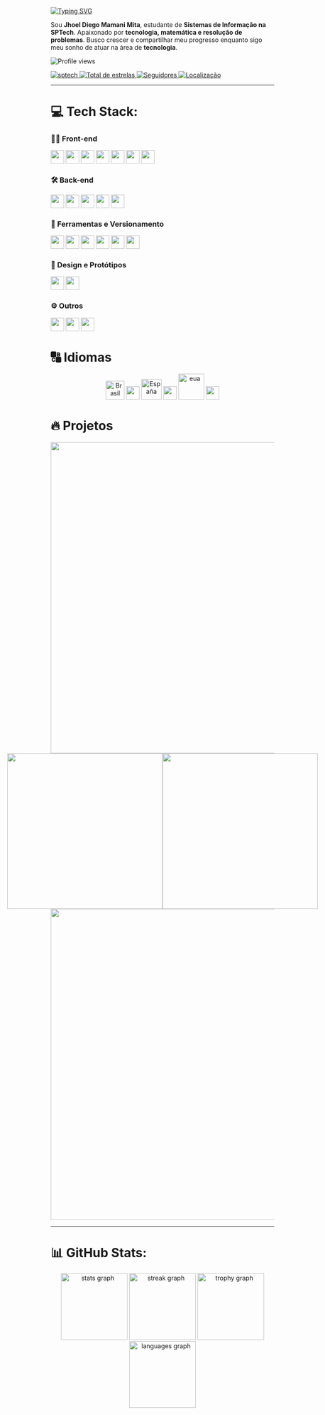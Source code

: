 [![Typing SVG](https://readme-typing-svg.herokuapp.com?font=Fira+Code&pause=1000&color=8200DB&width=435&lines=Ol%C3%A1+meu+nome+%C3%A9+Jhoel+Diego+;Desenvolvedor+Front+end+%E2%9D%8C;Desenvolvedor+Back+end+%E2%9D%8C;Desenvolvedor+Full+stack+%E2%9C%85)](https://git.io/typing-svg)

Sou **Jhoel Diego Mamani Mita**, estudante de **Sistemas de Informação na SPTech**. Apaixonado por **tecnologia, matemática e resolução de problemas**. Busco crescer e compartilhar meu progresso enquanto sigo meu sonho de atuar na área de **tecnologia**.

![Profile views](https://komarev.com/ghpvc/?username=JhoelDiego2&label=Profile%20views&color=8200db&style=flat)


<p align="left">
    <a href="mailto:jhoel.mita@sptech">
        <img 
            alt="sptech" 
            title="Link para enviar um email" 
            src="https://custom-icon-badges.demolab.com/badge/-jhoel.mita@sptech-red?style=for-the-badge&logo=mention&logoColor=white"
        />
    </a> 
    <a href="https://github.com/JhoelDiego2?tab=repositories&sort=stargazers">
        <img 
            alt="Total de estrelas" 
            title="Total de estrelas GitHub" 
            src="https://custom-icon-badges.demolab.com/github/stars/JhoelDiego2?color=55960c&style=for-the-badge&labelColor=488207&logo=star&label=estrelas"
        />
    </a>
    <a href="https://github.com/JhoelDiego2?tab=followers">
        <img 
            alt="Seguidores" 
            title="Me siga no GitHub" 
            src="https://custom-icon-badges.demolab.com/github/followers/JhoelDiego2?color=236ad3&labelColor=1155ba&style=for-the-badge&logo=github&label=Seguidores&logoColor=white"
        />
    </a>
     <a href="https://www.bing.com/maps?q=S%C3%A3o+Paulo&satid=id.sid%3Ac6cf2f6e-626c-4267-ae48-9e13ea74d2b9&FORM=KC2MAP&cp=-23.683231%7E-46.595678&lvl=10.7">
        <img 
           alt="Localização" 
            title="Localização São Paulo - BR" 
            src="https://custom-icon-badges.demolab.com/badge/S%C3%A3o%20Paulo-BR-green?style=for-the-badge&logo=location&logoColor=white"
        />
    </a>
</p>

---
# 💻 Tech Stack:

### 👨‍💻 Front-end
<div align="left">
  <img src="https://img.shields.io/badge/HTML5-E34F26?logo=html5&logoColor=white&style=for-the-badge" height="30" />
  <img src="https://img.shields.io/badge/CSS-1572B6?logo=css&logoColor=white&style=for-the-badge" height="30" />
  <img src="https://img.shields.io/badge/JavaScript-F7DF1E?logo=javascript&logoColor=black&style=for-the-badge" height="30" />
  <img src="https://img.shields.io/badge/TypeScript-3178C6?logo=typescript&logoColor=white&style=for-the-badge" height="30" />
  <img src="https://img.shields.io/badge/React-61DAFB?logo=react&logoColor=black&style=for-the-badge" height="30" />
  <img src="https://img.shields.io/badge/Tailwind CSS-06B6D4?logo=tailwindcss&logoColor=black&style=for-the-badge" height="30" />
  <img src="https://img.shields.io/badge/Bootstrap-7952B3?logo=bootstrap&logoColor=white&style=for-the-badge" height="30" />
</div>

### 🛠 Back-end
<div align="left">
  <img src="https://img.shields.io/badge/Node.js-339933?logo=nodedotjs&logoColor=white&style=for-the-badge" height="30" />
  <img src="https://img.shields.io/badge/npm-CB3837?logo=npm&logoColor=white&style=for-the-badge" height="30" />
  <img src="https://img.shields.io/badge/Java-007396?logo=java&logoColor=white&style=for-the-badge" height="30" />
  <img src="https://img.shields.io/badge/Python-3776AB?logo=python&logoColor=white&style=for-the-badge" height="30" />
  <img src="https://img.shields.io/badge/C++-00599C?logo=cplusplus&logoColor=white&style=for-the-badge" height="30" />
</div>

### 🧰 Ferramentas e Versionamento
<div align="left">
  <img src="https://img.shields.io/badge/Git-F05032?logo=git&logoColor=white&style=for-the-badge" height="30" />
  <img src="https://img.shields.io/badge/GitHub-181717?logo=github&logoColor=white&style=for-the-badge" height="30" />
  <img src="https://img.shields.io/badge/Visual Studio Code-007ACC?logo=visualstudiocode&logoColor=white&style=for-the-badge" height="30" />
  <img src="https://img.shields.io/badge/IntelliJ -000000?logo=intellijidea&logoColor=white&style=for-the-badge" height="30" />
  <img src="https://img.shields.io/badge/Vite-646CFF?logo=vite&logoColor=white&style=for-the-badge" height="30" />
  <img src="https://img.shields.io/badge/Vercel-000000?logo=vercel&logoColor=white&style=for-the-badge" height="30" />
</div>

### 🎨 Design e Protótipos
<div align="left">
  <img src="https://img.shields.io/badge/Figma-F24E1E?logo=figma&logoColor=white&style=for-the-badge" height="30" />
  <img src="https://img.shields.io/badge/Adobe Photoshop-31A8FF?logo=adobephotoshop&logoColor=black&style=for-the-badge" height="30" />
</div>

### ⚙️ Outros
<div align="left">
  <img src="https://img.shields.io/badge/Arduino-00979D?logo=arduino&logoColor=white&style=for-the-badge" height="30" />
  <img src="https://img.shields.io/badge/Trello-0052CC?logo=trello&logoColor=white&style=for-the-badge" height="30" />
  <img src="https://img.shields.io/badge/Notion-000000?logo=notion&logoColor=white&style=for-the-badge" height="30" />
</div>


# 🔠 Idiomas  
<div align="center" >
   <img
        alt="Brasil"
        title="Brasil"
        width="42px"
        src="https://upload.wikimedia.org/wikipedia/en/0/05/Flag_of_Brazil.svg"
    />
  <img src="https://img.shields.io/badge/Português-Fluente-green?style=for-the-badge&logo=translate" height="30" />
     <img
        alt="España"
        title="España"
        width="46px"
        src="https://upload.wikimedia.org/wikipedia/commons/9/9a/Flag_of_Spain.svg"
    />
  <img src="https://img.shields.io/badge/Espanhol-Nativo-yellow?style=for-the-badge&logo=translate" height="30" />
     <img
        alt="eua"
        title="eua"
        width="58px"
        src="https://upload.wikimedia.org/wikipedia/en/a/a4/Flag_of_the_United_States.svg"
    />
  <img src="https://img.shields.io/badge/Inglês-Avançado-blue?style=for-the-badge&logo=translate" height="30" />
</div>

 # 🔥 Projetos 

<div align="center"> 
<a href="https://github.com/JhoelDiego2/Shadow-Slave-Projeto">
<img src="https://i.imgur.com/YZBdD7r.png" width="700"/> </a>
</div>

<div align="center" style="display: flex; justify-content: center">

<a href="https://github.com/JhoelDiego2/Gemini-IA-Chat" width="350">
<img src="https://i.imgur.com/Su9HrIC.png" width="350">
</a>

<a href="https://github.com/JhoelDiego2/Calculadora-diferentes-bases" width="350">
<img src="https://i.imgur.com/lebT2Ac.png" width="350">
</a>
</div>
<div align="center"> 
<a href="https://github.com/JhoelDiego2/LOFHEL">
<img src="https://i.imgur.com/z7X9Ftt.png" width="700"/>
</a>
 </div>



 ----


# 📊 GitHub Stats:
<div align="center">
  <img src="https://github-readme-stats.vercel.app/api?username=JhoelDiego2&hide_title=false&hide_rank=false&show_icons=true&include_all_commits=true&count_private=true&disable_animations=false&theme=dracula&locale=en&hide_border=false&order=1" height="150" alt="stats graph"  />
  <img src="https://streak-stats.demolab.com?user=JhoelDiego2&locale=en&mode=daily&theme=dracula&hide_border=false&border_radius=5&order=3" height="150" alt="streak graph"  />
  <img src="https://github-profile-trophy.vercel.app?username=JhoelDiego2&theme=dracula&column=-1&row=1&margin-w=8&margin-h=8&no-bg=false&no-frame=false&order=4" height="150" alt="trophy graph"  />
  <img src="https://github-readme-stats.vercel.app/api/top-langs?username=JhoelDiego2&locale=en&hide_title=false&layout=compact&card_width=320&langs_count=5&theme=dracula&hide_border=false&order=2" height="150" alt="languages graph"  />
</div>



